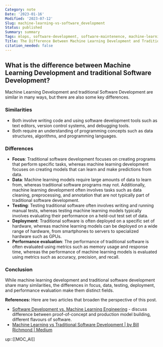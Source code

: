 ```yaml
---
Category: note
Date: '2023-01-16'
Modified: '2023-07-12'
Slug: machine-learning-vs-software_development
Status: published
Summary: summary
Tags: mlops, software-development, software-maintenence, machine-learning,
Title: The Difference Between Machine Learning Development and Traditional Software Development
citation_needed: false
---
```


## What is the difference between Machine Learning Development and traditional Software Development?

Machine Learning Development and traditional Software Development are similar in many ways, but there are also some key differences.

### Similarities

- Both involve writing code and using software development tools such as text editors, version control systems, and debugging tools.
- Both require an understanding of programming concepts such as data structures, algorithms, and programming languages.

### Differences

- **Focus**: Traditional software development focuses on creating programs that perform specific tasks, whereas machine learning development focuses on creating models that can learn and make predictions from data.
- **Data**: Machine learning models require large amounts of data to learn from, whereas traditional software programs may not. Additionally, machine learning development often involves tasks such as data cleaning, preprocessing, and annotation that are not typically part of traditional software development.
- **Testing**: Testing traditional software often involves writing and running manual tests, whereas testing machine learning models typically involves evaluating their performance on a held-out test set of data.
- **Deployment**: Traditional software is often deployed on a specific set of hardware, whereas machine learning models can be deployed on a wide range of hardware, from smartphones to servers to specialized hardware such as GPUs.
- **Performance evaluation**: The performance of traditional software is often evaluated using metrics such as memory usage and response time, whereas the performance of machine learning models is evaluated using metrics such as accuracy, precision, and recall.

### Conclusion

While machine learning development and traditional software development share many similarities, the differences in focus, data, testing, deployment, and performance evaluation make them distinct fields.

**References:**
Here are two articles that broaden the perspective of this post.

- [Software Development vs. Machine Learning Engineering](https://www.datarevenue.com/en-blog/software-development-vs-machine-learning-engineering) - discuss difference between proof-of-concept and production model building, different flavours of software.
- [Machine Learning vs Traditional Software Development | by Bill Richmond | Medium](https://billcrichmond.medium.com/machine-learning-vs-traditional-software-development-96923dc5ffbc)

up::[[MOC_AI]]
